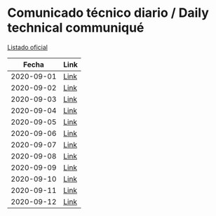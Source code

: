# Comunicado técnico diario / Daily technical communiqué

[Listado oficial](https://www.gob.mx/salud/documentos/coronavirus-covid-19-comunicados-tecnicos-diarios-septiembre-2020)

| Fecha               | Link        |
| ------------------- | ----------  |
| 2020-09-01 | [Link](https://www.gob.mx/salud/prensa/nuevo-coronavirus-en-el-mundo-covid-19-comunicado-tecnico-diario-251553) |
| 2020-09-02 | [Link](https://www.gob.mx/salud/prensa/nuevo-coronavirus-en-el-mundo-covid-19-comunicado-tecnico-diario-251554) |
| 2020-09-03 | [Link](https://www.gob.mx/salud/prensa/nuevo-coronavirus-en-el-mundo-covid-19-comunicado-tecnico-diario-251556) |
| 2020-09-04 | [Link](https://www.gob.mx/salud/prensa/nuevo-coronavirus-en-el-mundo-covid-19-comunicado-tecnico-diario-251557) |
| 2020-09-05 | [Link](https://www.gob.mx/salud/prensa/nuevo-coronavirus-en-el-mundo-covid-19-comunicado-tecnico-diario-251559) |
| 2020-09-06 | [Link](https://www.gob.mx/salud/prensa/nuevo-coronavirus-en-el-mundo-covid-19-comunicado-tecnico-diario-251558) |
| 2020-09-07 | [Link](https://www.gob.mx/salud/prensa/nuevo-coronavirus-en-el-mundo-covid-19-comunicado-tecnico-diario-252057) |
| 2020-09-08 | [Link](https://www.gob.mx/salud/prensa/nuevo-coronavirus-en-el-mundo-covid-19-comunicado-tecnico-diario-252079) |
| 2020-09-09 | [Link](https://www.gob.mx/salud/prensa/nuevo-coronavirus-en-el-mundo-covid-19-comunicado-tecnico-diario-252080) |
| 2020-09-10 | [Link](https://www.gob.mx/salud/prensa/nuevo-coronavirus-en-el-mundo-covid-19-comunicado-tecnico-diario-252081) |
| 2020-09-11 | [Link](https://www.gob.mx/salud/prensa/nuevo-coronavirus-en-el-mundo-covid-19-comunicado-tecnico-diario-252082) |
| 2020-09-12 | [Link](https://www.gob.mx/salud/prensa/nuevo-coronavirus-en-el-mundo-covid-19-comunicado-tecnico-diario-252083) |
